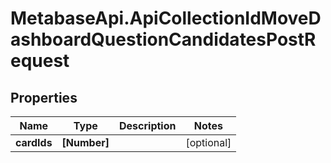 # MetabaseApi.ApiCollectionIdMoveDashboardQuestionCandidatesPostRequest

## Properties

Name | Type | Description | Notes
------------ | ------------- | ------------- | -------------
**cardIds** | **[Number]** |  | [optional] 


